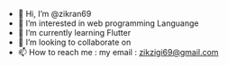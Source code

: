 - 👋 Hi, I’m @zikran69
- 👀 I’m interested in web programming Languange
- 🌱 I’m currently learning Flutter
- 💞️ I’m looking to collaborate on 
- 📫 How to reach me : my email : zikzigi69@gmail.com

<!---
zikran69/zikran69 is a ✨ special ✨ repository because its `README.md` (this file) appears on your GitHub profile.
You can click the Preview link to take a look at your changes.
--->
